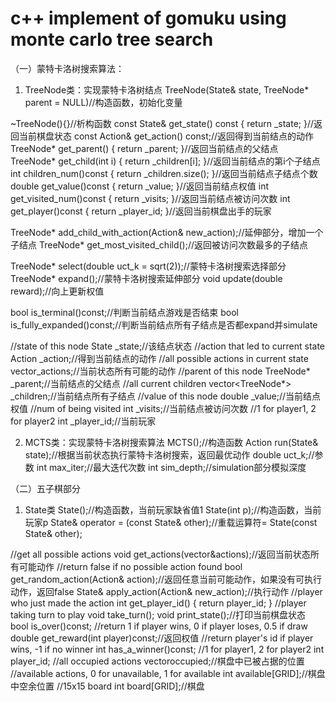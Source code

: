 # c++ implement of gomuku using monte carlo tree search
（一）蒙特卡洛树搜索算法：
1. TreeNode类：实现蒙特卡洛树结点
TreeNode(State& state, TreeNode* parent = NULL)//构造函数，初始化变量

~TreeNode(){}//析构函数
const State& get_state() const { return _state; }//返回当前棋盘状态
const Action& get_action() const;//返回得到当前结点的动作
TreeNode* get_parent() { return _parent; }//返回当前结点的父结点
TreeNode* get_child(int i) { return _children[i]; }//返回当前结点的第i个子结点
int children_num()const { return _children.size(); }//返回当前结点子结点个数
double get_value()const { return _value; }//返回当前结点权值
int get_visited_num()const { return _visits; }//返回当前结点被访问次数
int get_player()const { return _player_id; }//返回当前棋盘出手的玩家

TreeNode* add_child_with_action(Action& new_action);//延伸部分，增加一个子结点
TreeNode* get_most_visited_child();//返回被访问次数最多的子结点

TreeNode* select(double uct_k = sqrt(2));//蒙特卡洛树搜索选择部分
TreeNode* expand();//蒙特卡洛树搜索延伸部分
void update(double reward);//向上更新权值

bool is_terminal()const;//判断当前结点游戏是否结束
bool is_fully_expanded()const;//判断当前结点所有子结点是否都expand并simulate

//state of this node
State _state;//该结点状态
//action that led to current state
Action _action;//得到当前结点的动作
//all possible actions in current state
vector<Action>_actions;//当前状态所有可能的动作
//parent of this node
TreeNode* _parent;//当前结点的父结点
//all current children
vector<TreeNode*> _children;//当前结点所有子结点
//value of this node
double _value;//当前结点权值
//num of being visited
int _visits;//当前结点被访问次数
//1 for player1, 2 for player2
int _player_id;//当前玩家

2. MCTS类：实现蒙特卡洛树搜索算法
MCTS();//构造函数
Action run(State& state);//根据当前状态执行蒙特卡洛树搜索，返回最优动作
double uct_k;//参数
int max_iter;//最大迭代次数
int sim_depth;//simulation部分模拟深度


（二）五子棋部分
1. State类
State();//构造函数，当前玩家缺省值1
State(int p);//构造函数，当前玩家p
State& operator = (const State& other);//重载运算符=
State(const State& other);

//get all possible actions
void get_actions(vector<Action>&actions);//返回当前状态所有可能动作
//return false if no possible action found
bool get_random_action(Action& action);//返回任意当前可能动作，如果没有可执行动作，返回false
State& apply_action(Action& new_action);//执行动作
//player who just made the action
int get_player_id() { return player_id; }
//player taking turn to play
void take_turn();
void print_state();//打印当前棋盘状态
bool is_over()const;
//return 1 if player wins, 0 if player loses, 0.5 if draw
double get_reward(int player)const;//返回权值
//return player's id if player wins, -1 if no winner
int has_a_winner()const;
//1 for player1, 2 for player2
int player_id;
//all occupied actions
vector<int>occupied;//棋盘中已被占据的位置
//available actions, 0 for unavailable, 1 for available
int available[GRID];//棋盘中空余位置
//15x15 board
int board[GRID];//棋盘
